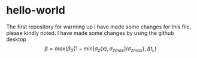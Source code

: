 # hello-world
The first repository for warming up
I have made some changes for this file, please kindly noted.
I have made some changes by using the github desktop
$$
\beta =max(\beta_{0}\{1-min[\sigma_{z}(x),\sigma_{z max}]/\sigma_{z max}\}, \Delta t_{L})
$$
